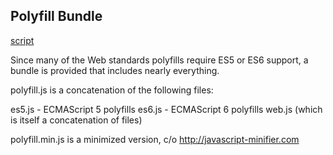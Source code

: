 Polyfill Bundle
---------------
[script](polyfill.js)

Since many of the Web standards polyfills require ES5 or ES6 support,
a bundle is provided that includes nearly everything.

polyfill.js is a concatenation of the following files:

es5.js - ECMAScript 5 polyfills
es6.js - ECMAScript 6 polyfills
web.js (which is itself a concatenation of files)

polyfill.min.js is a minimized version, c/o http://javascript-minifier.com
